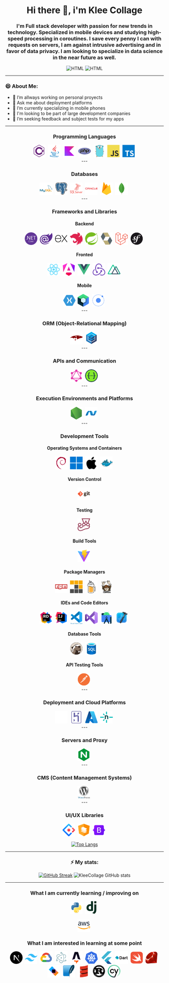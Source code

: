 <div id="header" align="center">
        <h1 align="centar"> Hi there 👋, i'm Klee Collage </h1>   
        <h3 align="center"> I'm Full stack developer with passion for new trends in technology. Specialized in mobile devices and studying high-speed processing in coroutines. I save every penny I can with requests on servers, I am against intrusive advertising and in favor of data privacy. I am looking to specialize in data science in the near future as well.</h3> 
</div>
<div id="badges" align="center">
        <img src="https://img.shields.io/github/followers/KleeCollage?style=social" alt="HTML" with="40" height="40"/>
        <img src="https://img.shields.io/github/stars/KleeCollage?style=social" alt="HTML" with="40" height="40"/>
</div>

---

### 😄 About Me:
    
- 🔭 I’m allways working on personal proyects
- 💬 Ask me about deployment platforms
- 🌱 I’m currently specializing in mobile phones 
- 👯 I'm looking to be part of large development companies
- 🤔 I’m seeking feedback and subject tests for my apps
    
<!--
    - 🤔 I’m looking for help with ...
    - 💬 Ask me about ...
    - 📫 How to reach me: ...
--> 

---
<div align="center">
        <h3>Programming Languages</h3>
        <div>
                <img src="https://github.com/devicons/devicon/blob/master/icons/csharp/csharp-line.svg" alt="csharp" width="40" height="40"/>&nbsp;
                <img src="https://github.com/devicons/devicon/blob/master/icons/java/java-original.svg" alt="java" width="40" height="40"/>&nbsp;
                <img src="https://github.com/devicons/devicon/blob/master/icons/kotlin/kotlin-original.svg" alt="kotlin" width="40" height="40"/>&nbsp;
                <img src="https://github.com/devicons/devicon/blob/master/icons/php/php-original.svg" alt="php" width="40" height="40"/>&nbsp;
                <img src="https://github.com/devicons/devicon/blob/master/icons/go/go-original.svg" alt="golang" width="40" height="40"/>
                <img src="https://github.com/devicons/devicon/blob/master/icons/javascript/javascript-original.svg" alt="javascript" width="40" height="40"/>&nbsp;
                <img src="https://github.com/devicons/devicon/blob/master/icons/typescript/typescript-plain.svg" alt="typeScript" width="40" height="40"/>&nbsp;
        </div>        
---
        <h3>Databases</h3>
        <div>
                <img src="https://github.com/devicons/devicon/blob/master/icons/mysql/mysql-original-wordmark.svg" alt="mysql" width="40" height="40"/>&nbsp;
                <img src="https://github.com/devicons/devicon/blob/master/icons/postgresql/postgresql-original.svg" alt="postgreSql" width="40" height="40"/>&nbsp;
                <img src="https://github.com/devicons/devicon/blob/master/icons/microsoftsqlserver/microsoftsqlserver-plain-wordmark.svg" alt="MicrosoftSQLserver" width="40" height="40"/>&nbsp;
                <img src="https://github.com/devicons/devicon/blob/master/icons/oracle/oracle-original.svg" alt="Oracle" width="40" height="40"/>&nbsp;
                <img src="https://github.com/devicons/devicon/blob/master/icons/firebase/firebase-original.svg" alt="firebase" width="40" height="40"/>&nbsp;
                <img src="https://github.com/devicons/devicon/blob/master/icons/mongodb/mongodb-original.svg" alt="mongoDB" width="40" height="40"/>&nbsp;
        </div>
        ---
        <h3>Frameworks and Libraries</h3>
        <div>
                <h4>Backend</h4>
                <div>
                        <img src="https://github.com/devicons/devicon/blob/master/icons/dotnetcore/dotnetcore-original.svg" alt="netCore" width="40" height="40"/>&nbsp;
                        <img src="https://github.com/devicons/devicon/blob/master/icons/blazor/blazor-original.svg" alt="blazor" width="40" height="40"/>&nbsp;
                        <img src="https://github.com/devicons/devicon/blob/master/icons/express/express-original.svg" alt="express" width="40" height="40"/>&nbsp;
                        <img src="https://github.com/devicons/devicon/blob/master/icons/nestjs/nestjs-original.svg" alt="nestjs" width="40" height="40"/>&nbsp;
                        <img src="https://github.com/devicons/devicon/blob/master/icons/spring/spring-original.svg" alt="spring" width="40" height="40"/>&nbsp;
                        <img src="https://github.com/devicons/devicon/blob/master/icons/hibernate/hibernate-original.svg" alt="hibernate" width="40" height="40"/>&nbsp;
                        <img src="https://github.com/devicons/devicon/blob/master/icons/laravel/laravel-original.svg" alt="laravel" width="40" height="40"/>&nbsp;
                        <img src="https://github.com/devicons/devicon/blob/master/icons/symfony/symfony-original.svg" alt="symfony" width="40" height="40"/>&nbsp;
                </div>
                <h4>Fronted</h4>
                <div>
                        <img src="https://github.com/devicons/devicon/blob/master/icons/react/react-original.svg" alt="react" width="40" height="40"/>&nbsp;
                        <img src="https://github.com/devicons/devicon/blob/master/icons/angular/angular-original.svg" alt="angular" width="40" height="40"/>&nbsp;
                        <img src="https://github.com/devicons/devicon/blob/master/icons/vuejs/vuejs-original.svg" alt="vue" width="40" height="40"/>&nbsp;
                        <img src="https://github.com/devicons/devicon/blob/master/icons/redux/redux-original.svg" alt="redux" width="40" height="40"/>&nbsp;
                        <img src="https://github.com/devicons/devicon/blob/master/icons/nuxtjs/nuxtjs-original.svg" alt="nuxt" width="40" height="40"/>&nbsp;
                </div>
                <h4>Mobile</h4>
                <div>
                        <img src="https://github.com/devicons/devicon/blob/master/icons/xamarin/xamarin-original.svg" alt="xamarin" width="40" height="40"/>
                        <img src="https://github.com/devicons/devicon/blob/master/icons/jetpackcompose/jetpackcompose-original.svg" alt="jetpack" width="40" height="40"/>&nbsp;        
                        <img src="https://github.com/devicons/devicon/blob/master/icons/ionic/ionic-original.svg" alt="ionic" width="40" height="40"/>&nbsp;   
                </div>
        </div>
        ---
        <h3>ORM (Object-Relational Mapping)</h3>
        <div>
                <img src="https://github.com/devicons/devicon/blob/master/icons/mongoose/mongoose-original.svg" alt="mongoose" width="40" height="40"/>&nbsp;
                <img src="https://github.com/devicons/devicon/blob/master/icons/sequelize/sequelize-original.svg" alt="sequelize" width="40" height="40"/>&nbsp;
        </div>
        ---
        <h3>APIs and Communication</h3>
        <div>
                <img src="https://github.com/devicons/devicon/blob/master/icons/graphql/graphql-plain.svg" alt="graphql" width="40" height="40"/>&nbsp;
                <img src="https://github.com/devicons/devicon/blob/master/icons/swagger/swagger-original.svg" alt="swagger" width="40" height="40"/>&nbsp;
        </div>
        ---
        <h3>Execution Environments and Platforms</h3>
        <div>
                <img src="https://github.com/devicons/devicon/blob/master/icons/nodejs/nodejs-original.svg" alt="node" width="40" height="40"/>&nbsp;
                <img src="https://github.com/devicons/devicon/blob/master/icons/dot-net/dot-net-original.svg" alt="dotNet" width="40" height="40"/>&nbsp;
        </div>
        ---
        <h3>Development Tools</h3>
        <div>
                <h4>Operating Systems and Containers</h4>
                <div>
                        <img src="https://github.com/devicons/devicon/blob/master/icons/debian/debian-original.svg" alt="debian" width="40" height="40"/>&nbsp;
                        <img src="https://github.com/devicons/devicon/blob/master/icons/windows11/windows11-original.svg" alt="windows" width="40" height="40"/>&nbsp;
                        <img src="https://github.com/devicons/devicon/blob/master/icons/apple/apple-original.svg" alt="apple" width="40" height="40"/>&nbsp;
                        <img src="https://github.com/devicons/devicon/blob/master/icons/docker/docker-original.svg" alt="docker" width="40" height="40"/>&nbsp;
                </div>
                <h4>Version Control</h4>
                <div>
                        <img src="https://github.com/devicons/devicon/blob/master/icons/git/git-original-wordmark.svg" alt="git" width="40" height="40"/>&nbsp;
                </div>
                <h4>Testing</h4>
                <div>
                        <img src="https://github.com/devicons/devicon/blob/master/icons/jest/jest-plain.svg" alt="jest" width="40" height="40"/>&nbsp;
                </div>
                <h4>Build Tools</h4>
                <div>
                        <img src="https://github.com/devicons/devicon/blob/master/icons/vitejs/vitejs-original.svg" alt="vite" width="40" height="40"/>&nbsp;
                </div>
                <h4>Package Managers</h4>
                <div>
                        <img src="https://github.com/devicons/devicon/blob/master/icons/npm/npm-original-wordmark.svg" alt="npm" width="40" height="40"/>&nbsp;
                        <img src="https://github.com/devicons/devicon/blob/master/icons/pnpm/pnpm-original.svg" alt="pnpm" width="40" height="40"/>&nbsp;
                        <img src="https://github.com/devicons/devicon/blob/master/icons/homebrew/homebrew-original.svg" alt="homebrew" width="40" height="40"/>&nbsp;
                        <img src="https://github.com/devicons/devicon/blob/master/icons/composer/composer-original.svg" alt="composer" width="40" height="40"/>&nbsp;
                </div>
                <h4>IDEs and Code Editors</h4>
                <div>
                        <img src="https://github.com/devicons/devicon/blob/master/icons/rider/rider-original.svg" alt="rider" width="40" height="40"/>&nbsp;
                        <img src="https://github.com/devicons/devicon/blob/master/icons/intellij/intellij-original.svg" alt="intellij" width="40" height="40"/>&nbsp;
                        <img src="https://github.com/devicons/devicon/blob/master/icons/vscode/vscode-original-wordmark.svg" alt="VScode" width="40" height="40"/>&nbsp;
                        <img src="https://github.com/devicons/devicon/blob/master/icons/visualstudio/visualstudio-original.svg" alt="visual studio" width="40" height="40"/>&nbsp;
                        <img src="https://github.com/devicons/devicon/blob/master/icons/androidstudio/androidstudio-original.svg" alt="androidStudio" width="40" height="40"/>&nbsp;
                        <img src="https://github.com/devicons/devicon/blob/master/icons/xcode/xcode-original.svg" alt="xcode" width="40" height="40"/>&nbsp;
                </div>
                <h4>Database Tools</h4>
                <div>
                        <img src="https://github.com/devicons/devicon/blob/master/icons/dbeaver/dbeaver-original.svg" alt="dbeaver" width="40" height="40"/>&nbsp;
                        <img src="https://github.com/devicons/devicon/blob/master/icons/azuresqldatabase/azuresqldatabase-original.svg" alt="ads" width="40" height="40"/>&nbsp;
                </div>
                <h4>API Testing Tools</h4>
                <div>
                        <img src="https://github.com/devicons/devicon/blob/master/icons/postman/postman-original.svg" alt="postman" width="40" height="40"/>&nbsp;
                </div>
        </div>
        ---
        <h3>Deployment and Cloud Platforms</h3>
        <div>
                <img src="https://github.com/devicons/devicon/blob/master/icons/railway/railway-original.svg" alt="railway" width="40" height="40"/>&nbsp;
                <img src="https://github.com/devicons/devicon/blob/master/icons/heroku/heroku-original.svg" alt="heroku" width="40" height="40"/>&nbsp;
                <img src="https://github.com/devicons/devicon/blob/master/icons/azure/azure-original.svg" alt="azure" width="40" height="40"/>&nbsp;
                <img src="https://github.com/devicons/devicon/blob/master/icons/netlify/netlify-original.svg" alt="netlify" width="40" height="40"/>&nbsp;
        </div>
        ---
        <h3>Servers and Proxy</h3>
        <div>
                <img src="https://github.com/devicons/devicon/blob/master/icons/nginx/nginx-original.svg" alt="nginx" width="40" height="40"/>&nbsp;
        </div>
        ---
        <h3>CMS (Content Management Systems)</h3>
        <div>
                <img src="https://github.com/devicons/devicon/blob/master/icons/wordpress/wordpress-original.svg" alt="wordpress" width="40" height="40"/>&nbsp;
        </div>
        ---
        <h3>UI/UX Libraries</h3>
        <div>
                <img src="https://github.com/devicons/devicon/blob/master/icons/antdesign/antdesign-original.svg" alt="antDesign" width="40" height="40"/>&nbsp;
                <img src="https://github.com/devicons/devicon/blob/master/icons/angularmaterial/angularmaterial-original.svg" alt="angularMaterial" width="40" height="40"/>&nbsp;
                <img src="https://github.com/devicons/devicon/blob/master/icons/bootstrap/bootstrap-original.svg" alt="bootstrap" width="40" height="40"/>&nbsp;
        </div>        
    <div>

[![Top Langs](https://github-readme-stats.vercel.app/api/top-langs/?username=KleeCollage&layout=compact)](https://github.com/anuraghazra/github-readme-stats)
    </div>
    
---
        
### ⚡ My stats:
[![GitHub Streak](http://github-readme-streak-stats.herokuapp.com?user=KleeCollage&theme=tokyonight)](https://git.io/streak-stats)
![KleeCollage GitHub stats](https://github-readme-stats.vercel.app/api?username=KleeCollage&show_icons=true&theme=radical)

        
---

### What I am currently learning / improving on
<img src="https://github.com/devicons/devicon/blob/master/icons/python/python-original.svg" alt="python" width="40" height="40"/>&nbsp;
<img src="https://github.com/devicons/devicon/blob/master/icons/django/django-plain.svg" alt="django" width="40" height="40"/>&nbsp;


<img src="https://github.com/devicons/devicon/blob/master/icons/amazonwebservices/amazonwebservices-original-wordmark.svg" alt="aws" width="40" height="40"/>&nbsp;

        
###  What I am interested in learning at some point
<img src="https://github.com/devicons/devicon/blob/master/icons/nextjs/nextjs-original.svg" alt="next" width="40" height="40"/>&nbsp;
<img src="https://github.com/devicons/devicon/blob/master/icons/tailwindcss/tailwindcss-original.svg" alt="tailwind" width="40" height="40"/>&nbsp;
<img src="https://github.com/devicons/devicon/blob/master/icons/googlecloud/googlecloud-original.svg" alt="googleCloud" width="40" height="40"/>&nbsp;
<img src="https://github.com/devicons/devicon/blob/master/icons/electron/electron-original.svg" alt="electron" width="40" height="40"/>&nbsp;
<img src="https://github.com/devicons/devicon/blob/master/icons/astro/astro-original.svg" alt="astro" width="40" height="40"/>&nbsp;
<img src="https://github.com/devicons/devicon/blob/master/icons/kubernetes/kubernetes-original.svg" alt="kubernets" width="40" height="40"/>&nbsp;
<img src="https://github.com/devicons/devicon/blob/master/icons/flutter/flutter-original.svg" alt="flutter" width="40" height="40"/>&nbsp;
<img src="https://github.com/devicons/devicon/blob/master/icons/dart/dart-original-wordmark.svg" alt="dart" width="40" height="40"/>&nbsp;
<img src="https://github.com/devicons/devicon/blob/master/icons/swift/swift-original.svg" alt="swift" width="40" height="40"/>&nbsp;
<img src="https://github.com/devicons/devicon/blob/master/icons/ruby/ruby-original.svg" alt="ruby" width="40" height="40"/>&nbsp;
<img src="https://github.com/devicons/devicon/blob/master/icons/ktor/ktor-original.svg" alt="ktor" width="40" height="40"/>&nbsp;
<img src="https://github.com/devicons/devicon/blob/master/icons/sqlite/sqlite-original.svg" alt="sqlite" width="40" height="40"/>&nbsp;
<img src="https://github.com/devicons/devicon/blob/master/icons/scala/scala-original.svg" alt="sacala" width="40" height="40"/>&nbsp;
<img src="https://github.com/devicons/devicon/blob/master/icons/rust/rust-original.svg" alt="rust" width="40" height="40"/>&nbsp;
<img src="https://github.com/devicons/devicon/blob/master/icons/cypressio/cypressio-original.svg" alt="cypress" width="40" height="40"/>&nbsp;

<!--
**kleecollage/kleecollage** is a ✨ _special_ ✨ repository because its `README.md` (this file) appears on your GitHub profile.

Here are some ideas to get you started:

- 🔭 I’m currently working on ...
- 🌱 I’m currently learning ...
- 👯 I’m looking to collaborate on ...
- 🤔 I’m looking for help with ...
- 💬 Ask me about ...
- 📫 How to reach me: ...
- 😄 Pronouns: ...
- ⚡ Fun fact: ...

          _____                    _____            _____                    _____          
         /\    \                  /\    \          /\    \                  /\    \         
        /::\____\                /::\____\        /::\    \                /::\    \        
       /:::/    /               /:::/    /       /::::\    \              /::::\    \       
      /:::/    /               /:::/    /       /::::::\    \            /::::::\    \      
     /:::/    /               /:::/    /       /:::/\:::\    \          /:::/\:::\    \     
    /:::/____/               /:::/    /       /:::/__\:::\    \        /:::/__\:::\    \    
   /::::\    \              /:::/    /       /::::\   \:::\    \      /::::\   \:::\    \   
  /::::::\____\________    /:::/    /       /::::::\   \:::\    \    /::::::\   \:::\    \  
 /:::/\:::::::::::\    \  /:::/    /       /:::/\:::\   \:::\    \  /:::/\:::\   \:::\    \ 
/:::/  |:::::::::::\____\/:::/____/       /:::/__\:::\   \:::\____\/:::/__\:::\   \:::\____\
\::/   |::|~~~|~~~~~     \:::\    \       \:::\   \:::\   \::/    /\:::\   \:::\   \::/    /
 \/____|::|   |           \:::\    \       \:::\   \:::\   \/____/  \:::\   \:::\   \/____/ 
       |::|   |            \:::\    \       \:::\   \:::\    \       \:::\   \:::\    \     
       |::|   |             \:::\    \       \:::\   \:::\____\       \:::\   \:::\____\    
       |::|   |              \:::\    \       \:::\   \::/    /        \:::\   \::/    /    
       |::|   |               \:::\    \       \:::\   \/____/          \:::\   \/____/     
       |::|   |                \:::\    \       \:::\    \               \:::\    \         
       \::|   |                 \:::\____\       \:::\____\               \:::\____\        
        \:|   |                  \::/    /        \::/    /                \::/    /        
         \|___|                   \/____/          \/____/                  \/____/         
                                                                                            
-->
